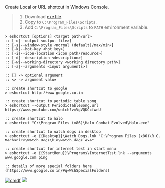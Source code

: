 Create Local or URL shortcut in Windows Console.
> 1. Download [exe file](https://github.com/cmdf/extra-shortcut/releases/download/1.0.0/eshortcut.exe).
> 2. Copy to `C:\Program_Files\Scripts`.
> 3. Add `C:\Program_Files\Scripts` to `PATH` environment variable.


```batch
> eshortcut [options] <target path/url>
:: [-o|--output <output file>]
:: [-s|--window-style <normal (default)/max/min>]
:: [-k|--hot-key <hot key>]
:: [-i|--icon-location <icon path/resource>]
:: [-d|--description <description>]
:: [-w|--working-directory <working directory path>]
:: [-a|--arguments <input arguments>]

:: [] -> optional argument
:: <> -> argument value
```

```batch
:: create shortcut to google
> eshortcut http://www.google.co.in

:: create shortcut to periodic table song
> eshortcut --output PeriodicTableSong.url https://www.youtube.com/watch?v=VgVQKCcfwnU

:: create shortcut to halo
> eshortcut "C:\Program Files (x86)\Halo Combat Evolved\Halo.exe"

:: create shortcut to watch dogs in desktop
> eshortcut -o {{Desktop}}\Watch_Dogs.lnk "C:\Program Files (x86)\R.G. Mechanics\Watch Dogs\bin\watch_dogs.exe"

:: create shortcut for internet test in start menu
> eshortcut -o {{StartMenu}}\Programs\InternetTest.lnk --arguments www.google.com ping

:: details of more special folders here (https://www.google.co.in/#q=WshSpecialFolders)
```


[![cmdf](https://i.imgur.com/GD8BoRC.jpg)](https://cmdf.github.io)
![](https://ga-beacon.deno.dev/G-RC63DPBH3P:SH3Eq-NoQ9mwgYeHWxu7cw/github.com/nodef/extra-shortcut.cmd)
